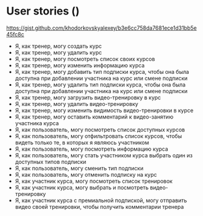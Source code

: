 # User stories ()
https://gist.github.com/khodorkovskyalexey/b3e6cc758da7681ece1d31bb5e45fc8c
- Я, как тренер, могу создать курс
- Я, как тренер, могу удалить курс
- Я, как тренер, могу посмотреть список своих курсов
- Я, как тренер, могу изменить информацию курса
- Я, как тренер, могу добавить тип подписки курса, чтобы она была доступна при добавлении участника на курс или смене подписки
- Я, как тренер, могу удалить тип подписки курса, чтобы она была доступна при добавлении участника на курс или смене подписки
- Я, как тренер, могу загрузить видео-тренировку в курс
- Я, как тренер, могу удалить видео-тренировку
- Я, как тренер, могу изменить видимость видео-тренировки в курсе
- Я, как тренер, могу оставить комментарий к видео-занятию участника курса
- Я, как пользователь, могу посмотреть список доступных курсов
- Я, как пользователь, могу отфильтровать список курсов, чтобы видеть только те, в которых я являюсь участником
- Я, как пользователь, могу посмотреть информацию курса
- Я, как пользователь, могу стать участником курса выбрать один из доступных типов подписки
- Я, как пользователь, могу сменить тип подписки
- Я, как пользователь, могу отменить подписку на курс
- Я, как участник курса, могу посмотреть список тренировок
- Я, как участник курса, могу выбрать и посмотреть видео-тренировку
- Я, как участник курса с премиальной подпиской, могу отправить видео своей тренировки, чтобы получить комментарии тренера
